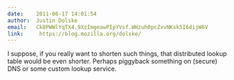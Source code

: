 ```yaml
---
date:    2011-06-17 14:01:54
author:  Justin Dolske
email:   Ck8PWWlYqTX4.9XzImgeawPIpYVsf.WHzuh0pcZxvNKsk5I6dijW6V
link:     https://blog.mozilla.org/dolske/
---
```


I suppose, if you really want to shorten such things, that distributed
lookup table would be even shorter. Perhaps piggyback something on
(secure) DNS or some custom lookup service.
